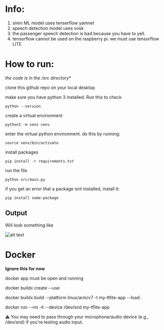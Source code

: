 # Info:
1. siren ML model uses tenserflow yamnet
2. speech detection model uses vosk
3. the passenger speech detection is bad because you have to yell. 
4. tensorflow cannot be used on the raspberry pi. we must use tensorflow LITE

# How to run:

*the code is in the /src directory**

clone this github repo on your local desktop

make sure you have python 3 installed. Run this to check

```python --version```

create a virtual environment

```python3 -m venv venv```

enter the virtual python environment. do this by running:

```source venv/bin/activate```

install packages

```pip install -r requirements.txt```

run the file

```python src/main.py```

if you get an error that a package isnt installed, install it:

```pip install some-package```

## Output
Will look something like 

![alt text](image.png)

# Docker

**Ignore this for now**

docker app must be open and running

docker buildx create --use

docker buildx build --platform linux/arm/v7 -t my-tflite-app --load .

docker run --rm -it --device /dev/snd my-tflite-app

⚠️ You may need to pass through your microphone/audio device (e.g., /dev/snd) if you're testing audio input.